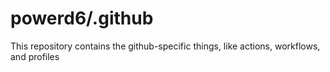 # powerd6/.github

This repository contains the github-specific things, like actions, workflows, and profiles